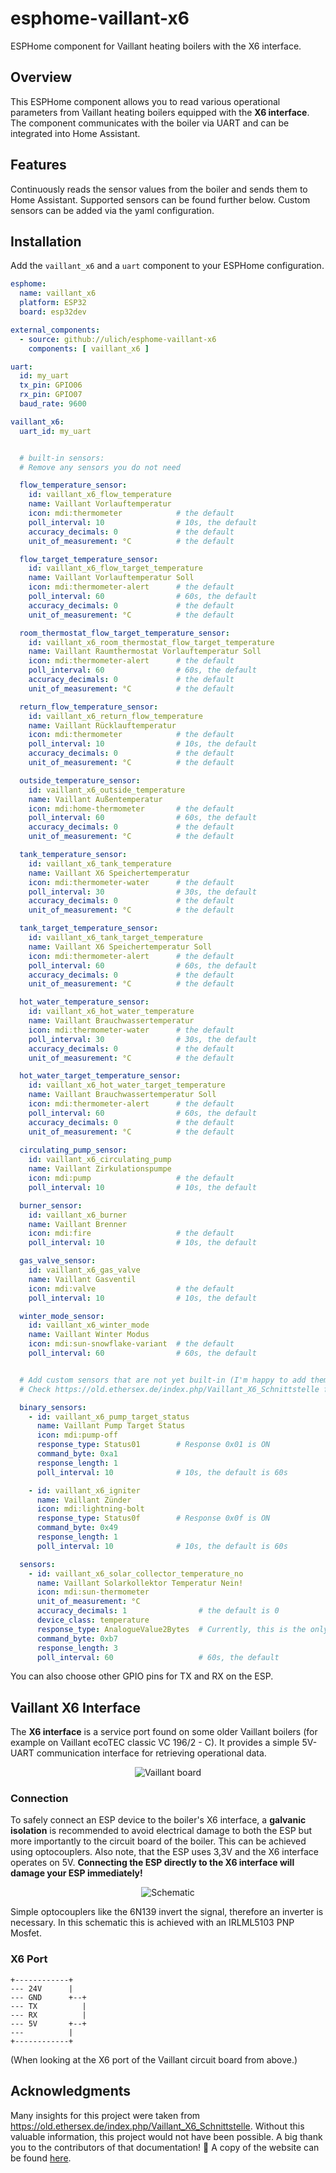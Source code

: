 # esphome-vaillant-x6  

ESPHome component for Vaillant heating boilers with the X6 interface.  


## Overview  

This ESPHome component allows you to read various operational parameters from Vaillant heating boilers equipped with the **X6 interface**. The component communicates with the boiler via UART and can be integrated into Home Assistant.  


## Features  

Continuously reads the sensor values from the boiler and sends them to Home Assistant.
Supported sensors can be found further below. Custom sensors can be added via the yaml configuration.


## Installation  

Add the `vaillant_x6` and a `uart` component to your ESPHome configuration.

```yaml
esphome:
  name: vaillant_x6
  platform: ESP32
  board: esp32dev

external_components:
  - source: github://ulich/esphome-vaillant-x6
    components: [ vaillant_x6 ]

uart:
  id: my_uart
  tx_pin: GPIO06
  rx_pin: GPIO07
  baud_rate: 9600

vaillant_x6:
  uart_id: my_uart


  # built-in sensors:
  # Remove any sensors you do not need

  flow_temperature_sensor:
    id: vaillant_x6_flow_temperature
    name: Vaillant Vorlauftemperatur
    icon: mdi:thermometer            # the default
    poll_interval: 10                # 10s, the default
    accuracy_decimals: 0             # the default
    unit_of_measurement: °C          # the default

  flow_target_temperature_sensor:
    id: vaillant_x6_flow_target_temperature
    name: Vaillant Vorlauftemperatur Soll
    icon: mdi:thermometer-alert      # the default
    poll_interval: 60                # 60s, the default
    accuracy_decimals: 0             # the default
    unit_of_measurement: °C          # the default

  room_thermostat_flow_target_temperature_sensor:
    id: vaillant_x6_room_thermostat_flow_target_temperature
    name: Vaillant Raumthermostat Vorlauftemperatur Soll
    icon: mdi:thermometer-alert      # the default
    poll_interval: 60                # 60s, the default
    accuracy_decimals: 0             # the default
    unit_of_measurement: °C          # the default

  return_flow_temperature_sensor:
    id: vaillant_x6_return_flow_temperature
    name: Vaillant Rücklauftemperatur
    icon: mdi:thermometer            # the default
    poll_interval: 10                # 10s, the default
    accuracy_decimals: 0             # the default
    unit_of_measurement: °C          # the default

  outside_temperature_sensor:
    id: vaillant_x6_outside_temperature
    name: Vaillant Außentemperatur
    icon: mdi:home-thermometer       # the default
    poll_interval: 60                # 60s, the default
    accuracy_decimals: 0             # the default
    unit_of_measurement: °C          # the default

  tank_temperature_sensor:
    id: vaillant_x6_tank_temperature
    name: Vaillant X6 Speichertemperatur
    icon: mdi:thermometer-water      # the default
    poll_interval: 30                # 30s, the default
    accuracy_decimals: 0             # the default
    unit_of_measurement: °C          # the default

  tank_target_temperature_sensor:
    id: vaillant_x6_tank_target_temperature
    name: Vaillant X6 Speichertemperatur Soll
    icon: mdi:thermometer-alert      # the default
    poll_interval: 60                # 60s, the default
    accuracy_decimals: 0             # the default
    unit_of_measurement: °C          # the default

  hot_water_temperature_sensor:
    id: vaillant_x6_hot_water_temperature
    name: Vaillant Brauchwassertemperatur
    icon: mdi:thermometer-water      # the default
    poll_interval: 30                # 30s, the default
    accuracy_decimals: 0             # the default
    unit_of_measurement: °C          # the default

  hot_water_target_temperature_sensor:
    id: vaillant_x6_hot_water_target_temperature
    name: Vaillant Brauchwassertemperatur Soll
    icon: mdi:thermometer-alert      # the default
    poll_interval: 60                # 60s, the default
    accuracy_decimals: 0             # the default
    unit_of_measurement: °C          # the default
    
  circulating_pump_sensor:
    id: vaillant_x6_circulating_pump
    name: Vaillant Zirkulationspumpe
    icon: mdi:pump                   # the default
    poll_interval: 10                # 10s, the default

  burner_sensor:
    id: vaillant_x6_burner
    name: Vaillant Brenner
    icon: mdi:fire                   # the default
    poll_interval: 10                # 10s, the default

  gas_valve_sensor:
    id: vaillant_x6_gas_valve
    name: Vaillant Gasventil
    icon: mdi:valve                  # the default
    poll_interval: 10                # 10s, the default

  winter_mode_sensor:
    id: vaillant_x6_winter_mode
    name: Vaillant Winter Modus
    icon: mdi:sun-snowflake-variant  # the default
    poll_interval: 60                # 60s, the default


  # Add custom sensors that are not yet built-in (I'm happy to add them, just create an issue or PR).
  # Check https://old.ethersex.de/index.php/Vaillant_X6_Schnittstelle for possible commands

  binary_sensors:
    - id: vaillant_x6_pump_target_status
      name: Vaillant Pump Target Status
      icon: mdi:pump-off
      response_type: Status01        # Response 0x01 is ON
      command_byte: 0xa1
      response_length: 1
      poll_interval: 10              # 10s, the default is 60s

    - id: vaillant_x6_igniter
      name: Vaillant Zünder
      icon: mdi:lightning-bolt
      response_type: Status0f        # Response 0x0f is ON
      command_byte: 0x49
      response_length: 1
      poll_interval: 10              # 10s, the default is 60s

  sensors:
    - id: vaillant_x6_solar_collector_temperature_no
      name: Vaillant Solarkollektor Temperatur Nein!
      icon: mdi:sun-thermometer
      unit_of_measurement: °C
      accuracy_decimals: 1                # the default is 0
      device_class: temperature
      response_type: AnalogueValue2Bytes  # Currently, this is the only allowed value. Can also be used with more than 2 response bytes, only the first 2 response bytes will be interpreted
      command_byte: 0xb7
      response_length: 3
      poll_interval: 60                   # 60s, the default
```

You can also choose other GPIO pins for TX and RX on the ESP.


## Vaillant X6 Interface  

The **X6 interface** is a service port found on some older Vaillant boilers (for example on Vaillant ecoTEC classic VC 196/2 - C). It provides a simple 5V-UART communication interface for retrieving operational data.

<p align="center">
  <img src="./doc/vaillant-board.jpg" alt="Vaillant board"/>
</p>


### Connection  

To safely connect an ESP device to the boiler's X6 interface, a **galvanic isolation** is recommended to avoid electrical damage to both the ESP but more importantly to the circuit board of the boiler. This can be achieved using optocouplers. Also note, that the ESP uses 3,3V and the X6 interface operates on 5V. **Connecting the ESP directly to the X6 interface will damage your ESP immediately!**

<p align="center">
  <img src="./doc/schematic.png" alt="Schematic"/>
</p>

Simple optocouplers like the 6N139 invert the signal, therefore an inverter is necessary. In this schematic this is achieved with an IRLML5103 PNP Mosfet.

### X6 Port

```
+------------+
--- 24V      |
--- GND      +--+
--- TX          |
--- RX          |
--- 5V       +--+
---          |
+------------+
```
(When looking at the X6 port of the Vaillant circuit board from above.)


## Acknowledgments

Many insights for this project were taken from https://old.ethersex.de/index.php/Vaillant_X6_Schnittstelle. Without this valuable information, this project would not have been possible. A big thank you to the contributors of that documentation! 🙌 A copy of the website can be found [here](./doc/Vaillant%20X6%20Schnittstelle%20–%20Ethersex_Wiki.pdf).
